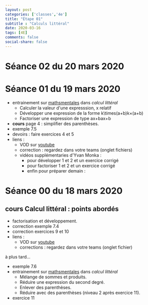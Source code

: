 ```yaml
---
layout: post 
categories: ['classes','4e']
title: "Étape 01"
subtitle : "Calculs littéral"
date: 2020-03-16
tags: [4E]
comments: false
social-share: false
---
```

# Séance 02 du 20 mars 2020


# Séance 01 du 19 mars 2020

- entrainement sur [mathsmentales](http://mathsmentales.net/) dans *calcul littéral*
	- Calculer la valeur d'une expresssion, x relatif
	- Développer une expression de la forme k\times(a+b)k×(a+b)
	- Factoriser une expression de type ax+bax+b 
- **cours** page 4 : simplifier des parenthèses.
- exemple 7.5
- devoirs : faire exercices 4 et 5
- liens :
	- VOD sur [youtube](https://youtu.be/4_qFfFEyoAk)
	- correction : regardez dans votre teams (onglet fichiers)
	- vidéos supplémentaries d'Yvan Monka :
		- pour développer 1 [<i class="fab fa-youtube"></i>](https://youtu.be/S_ckQpWzmG8) et 2 [<i class="fab fa-youtube"></i>](https://youtu.be/URNld8xsXgM)  et un exercice corrigé [<i class="fab fa-youtube"></i>](https://youtu.be/7k5kFah3z7w)
		- pour factoriser 1 [<i class="fab fa-youtube"></i>](https://youtu.be/sr_vOR2ALhw) et 2 [<i class="fab fa-youtube"></i>](https://youtu.be/BaUpx07H0NM) et un exercice corrigé [<i class="fab fa-youtube"></i>](https://youtu.be/8NDOC54YLzg)
		- enfin pour préparer demain : [<i class="fab fa-youtube"></i>](https://www.youtube.com/watch?v=qEUb4IU-HiY)
	
# Séance 00 du 18 mars 2020
 
## cours Calcul littéral : points abordés
- factorisation et développement.
- correction exemple 7.4
- correction exercices 9 et 10
- liens : 
	- VOD sur [youtube](https://youtu.be/SuLnajYpo8Q) 
	- corrections : regardez dans votre teams (onglet fichier) 
	
à plus tard... 
- exemple 7.6
- entrainement sur [mathsmentales](http://mathsmentales.net/) dans *calcul littéral* 
	- Mélange de sommes et produits.
	- Réduire une expression du second degré.  
	- Enlever des parenthèses.
	- Réduire avec des parenthèses (niveau 2 après exercice 11).
- exercice 11


